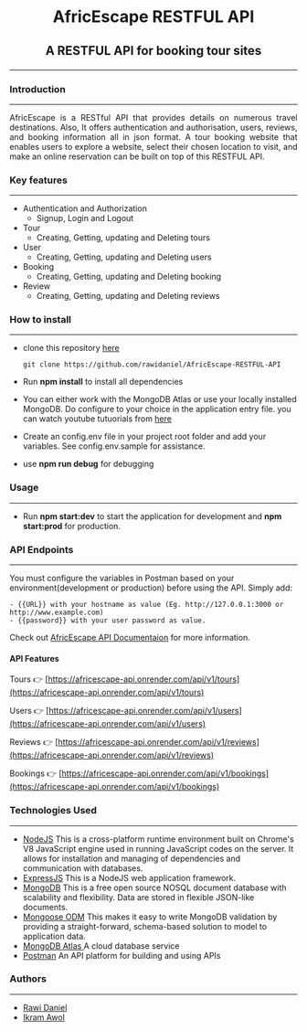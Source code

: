 # <p align="center">AfricEscape RESTFUL API</p>

## <p align="center">A RESTFUL API for booking tour sites</p>

---

### Introduction

---

<p align="justify">
AfricEscape is a RESTful API that provides details on numerous travel destinations. Also, It offers authentication and authorisation, users, reviews, and booking information all in json format. A tour booking website that enables users to explore a website, select their chosen location to visit, and make an online reservation can be built on top of this RESTFUL API.</p>

### Key features

---

- Authentication and Authorization
  - Signup, Login and Logout
- Tour
  - Creating, Getting, updating and Deleting tours
- User
  - Creating, Getting, updating and Deleting users
- Booking
  - Creating, Getting, updating and Deleting booking
- Review
  - Creating, Getting, updating and Deleting reviews

### How to install

---

- clone this repository [here](https://github.com/rawidaniel/AfricEscape-RESTFUL-API)

  `git clone https://github.com/rawidaniel/AfricEscape-RESTFUL-API`

- Run **npm install** to install all dependencies
- You can either work with the MongoDB Atlas or use your locally installed MongoDB. Do configure to your choice in the application entry file. you can watch youtube tutuorials from [here](https://www.youtube.com/watch?v=PmjTR5FvnuE&t=186s)
- Create an config.env file in your project root folder and add your variables. See config.env.sample for assistance.
- use **npm run debug** for debugging

### Usage

---

- Run **npm start:dev** to start the application for development and **npm start:prod** for production.

### API Endpoints

---

You must configure the variables in Postman based on your environment(development or production) before using the API. Simply add:

```
- {{URL}} with your hostname as value (Eg. http://127.0.0.1:3000 or http://www.example.com)
- {{password}} with your user password as value.
```

<!-- Check out <a href="https://documenter.getpostman.com/view/26057175/2s93RQTDxC" target="_blank">AfricEscape API Documentaion</a> for more information. -->

Check out [AfricEscape API Documentaion](https://documenter.getpostman.com/view/26057175/2s93RQTDxC) for more information.

#### API Features

Tours 👉 [https://africescape-api.onrender.com/api/v1/tours](https://africescape-api.onrender.com/api/v1/tours)

Users 👉 [https://africescape-api.onrender.com/api/v1/users](https://africescape-api.onrender.com/api/v1/users)

Reviews 👉 [https://africescape-api.onrender.com/api/v1/reviews](https://africescape-api.onrender.com/api/v1/reviews)

Bookings 👉 [https://africescape-api.onrender.com/api/v1/bookings](https://africescape-api.onrender.com/api/v1/bookings)

### Technologies Used

---

- [NodeJS](https://nodejs.org/) This is a cross-platform runtime environment built on Chrome's V8 JavaScript engine used in running JavaScript codes on the server. It allows for installation and managing of dependencies and communication with databases.
- [ExpressJS](https://www.expresjs.org/) This is a NodeJS web application framework.
- [MongoDB](https://www.mongodb.com/) This is a free open source NOSQL document database with scalability and flexibility. Data are stored in flexible JSON-like documents.
- [Mongoose ODM](https://mongoosejs.com/) This makes it easy to write MongoDB validation by providing a straight-forward, schema-based solution to model to application data.
- [MongoDB Atlas ](https://www.mongodb.com/atlas/database) A cloud database service
- [Postman](https://www.postman.com/) An API platform for building and using APIs

### Authors

---

- [Rawi Daniel](https://github.com/rawidaniel)
- [Ikram Awol](https://github.com/ikramawol)
